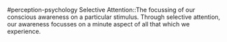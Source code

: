 #perception-psychology 
Selective Attention::The focussing of our conscious awareness on a particular stimulus. Through selective attention, our awareness focusses on a minute aspect of all that which we experience.
<!--SR:!2024-02-05,3,250-->
